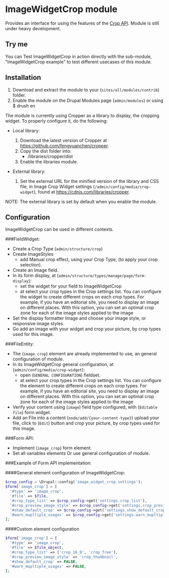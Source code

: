 ImageWidgetCrop module
======================

Provides an interface for using the features of the [Crop API]. Module is still 
under heavy development.

[Crop API]: https://github.com/drupal-media/crop

Try me
------
You can Test ImageWidgetCrop in action directly with the sub-module,
"ImageWidgetCrop example" to test different usecases of this module.

Installation
------------
1. Download and extract the module to your (`sites/all/modules/contrib`) folder.
2. Enable the module on the Drupal Modules page (`admin/modules`) or using
   $ drush en

The module is currently using Cropper as a library to display,
 the cropping widget.
To properly configure it, do the following:

* Local library:
  1. Download the latest version of Cropper at
     https://github.com/fengyuanchen/cropper.
  2. Copy the dist folder into:
     - /libraries/cropper/dist
  3. Enable the libraries module.

* External library:
  1. Set the external URL for the minified version of the library and CSS file,
     in Image Crop Widget settings (`/admin/config/media/crop-widget`), found at
     https://cdnjs.com/libraries/cropper.

 NOTE: The external library is set by default when you enable the module.

Configuration
-------------
ImageWidgetCrop can be used in different contexts.

###FieldWidget:

* Create a Crop Type (`admin/structure/crop`)
* Create ImageStyles  
    * add Manual crop effect, using your Crop Type,
      (to apply your crop selection).
* Create an Image field.
* In its form display, at (`admin/structure/types/manage/page/form-display`):
    * set the widget for your field to ImageWidgetCrop 
    * at select your crop types in the Crop settings list. You can configure 
      the widget to create different crops on each crop types. For example, if 
      you have an editorial site, you need to display an image on different 
      places. With this option, you can set an optimal crop zone for each of the
      image styles applied to the image
* Set the display formatter Image and choose your image style,
  or responsive image styles.
* Go add an image with your widget and crop your picture,
  by crop types used for this image.

###FileEntity:

* The (`image_crop`) element are already implemented to use,
 an general configuration of module.
* In its ImageWidgetCrop general configuration, 
 at (`admin/config/media/crop-widget`):
    * open (`GENERAL CONFIGURATION`) fieldset.
    * at select your crop types in the Crop settings list. You can configure 
      the element to create different crops on each crop types. For example, if 
      you have an editorial site, you need to display an image on different 
      places. With this option, you can set an optimal crop zone for each of the
      image styles applied to the image
* Verify your content using (`image`) field type configured,
 with (`Editable file`) form widget.
* Add an File into a content (`node/add/{your-content-type}`) upload your file,
 click to (`Edit`) button and crop your picture,
  by crop types used for this image.

###Form API:

* Implement (`image_crop`) form element.
* Set all variables elements Or use general configuration of module.

###Example of Form API implementation:

####General element configuration of ImageWidgetCrop:
```php
$crop_config = \Drupal::config('image_widget_crop.settings');
$form['image_crop'] = [
  '#type' => 'image_crop',
  '#file' => $file,
  '#crop_type_list' => $crop_config->get('settings.crop_list'),
  '#crop_preview_image_style' => $crop_config->get('settings.crop_preview_image_style'),
  '#show_default_crop' => $crop_config->get('settings.show_default_crop'),
  '#warn_mupltiple_usages' => $crop_config->get('settings.warn_mupltiple_usages'),
];
```
####Custom element configuration
```php
$form['image_crop'] = [
  '#type' => 'image_crop',
  '#file' => $file_object,
  '#crop_type_list' => ['crop_16_9', 'crop_free'],
  '#crop_preview_image_style' => 'crop_thumbnail',
  '#show_default_crop' => FALSE,
  '#warn_mupltiple_usages' => FALSE,
];
```
